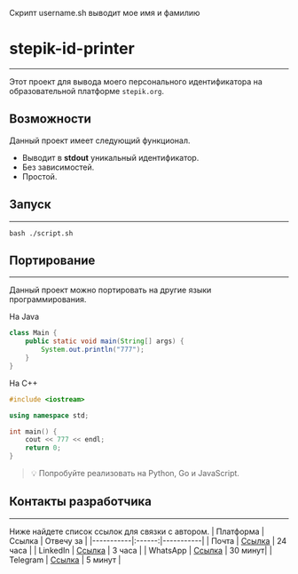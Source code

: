 Скрипт username.sh выводит мое имя и фамилию

# stepik-id-printer
___

Этот проект для вывода моего персонального идентификатора на образовательной платформе `stepik.org`.

## Возможности

Данный проект имеет следующий функционал.

- Выводит в **stdout** уникальный идентификатор.
- Без зависимостей.
- Простой.

## Запуск
___


```
bash ./script.sh
```


## Портирование
___

Данный проект можно портировать на другие языки программирования.

На Java

```java
class Main {
    public static void main(String[] args) {
        System.out.println("777");
    }
}
```
На C++
```c++
#include <iostream>

using namespace std;

int main() {
    cout << 777 << endl;
    return 0;
}
```

> 💡 Попробуйте реализовать на Python, Go и JavaScript.


## Контакты разработчика 
___
Ниже найдете список ссылок для связки с автором.
| Платформа | Ссылка | Отвечу за | 
|-----------|:------:|-----------|
| Почта     | [Ссылка](https://www.google.com/intl/ru/gmail/about/) | 24 часа |
| LinkedIn  | [Ссылка](https://ru.linkedin.com/)                    | 3 часа  |
| WhatsApp  | [Ссылка](https://www.whatsapp.com/?lang=ru_RU)        | 30 минут|
| Telegram  | [Ссылка](https://web.telegram.org/k/)                 | 5 минут |